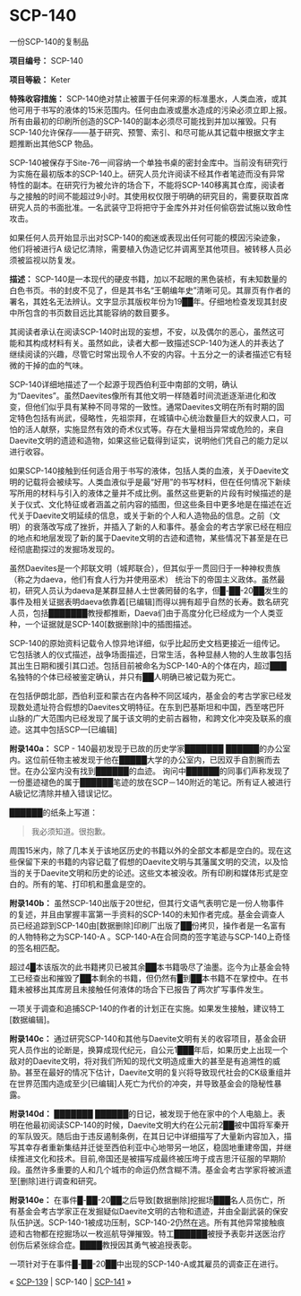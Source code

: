 # SCP-140
                        




一份SCP-140的复制品



**项目编号：** SCP-140

**项目等級：** Keter

**特殊收容措施：** SCP-140绝对禁止被置于任何来源的标准墨水，人类血液，或其他可用于书写的液体的15米范围内。任何由血液或墨水造成的污染必须立即上报。所有由最初的印刷所创造的SCP-140的副本必须尽可能找到并加以摧毁。只有SCP-140允许保存——基于研究、预警、索引、和尽可能从其记载中根据文字主题推断出其他SCP 物品。

SCP-140被保存于Site-76一间容纳一个单独书桌的密封金库中。当前没有研究行为实施在最初版本的SCP-140上。研究人员允许阅读不经其作者笔迹而没有异常特性的副本。在研究行为被允许的场合下，不能将SCP-140移离其仓库，阅读者与之接触的时间不能超过9小时。其使用权仅限于明确的研究目的，需要获取首席研究人员的书面批准。一名武装守卫将把守于金库外并对任何偷窃尝试施以致命性攻击。

如果任何人员开始显示出对SCP-140的痴迷或表现出任何可能的模因污染迹象，他们将被进行A 级记忆清除，需要植入伪造记忆并调离至其他项目。被转移人员必须被监视以防复发。

**描述：** SCP-140是一本现代的硬皮书籍，加以不起眼的黑色装桢，有未知数量的白色书页。书的封皮不见了，但是其书名“王朝编年史”清晰可见。其扉页有作者的署名，其姓名无法辨认。文字显示其版权年份为19██年。仔细地检查发现其封皮中所包含的书页数目远比其能容纳的数目要多。

其阅读者承认在阅读SCP-140时出现的妄想，不安，以及偶尔的恶心，虽然这可能和其构成材料有关。虽然如此，读者大都一致描述SCP-140为迷人的并表达了继续阅读的兴趣，尽管它时常出现令人不安的内容。十五分之一的读者描述它有轻微的干掉的血的气味。

SCP-140详细地描述了一个起源于现西伯利亚中南部的文明，确认为“Daevites”。虽然Daevites像所有其他文明一样随着时间流逝逐渐进化和改变，但他们似乎具有某种不同寻常的一致性。通常Daevites文明在所有时期的固定特色包括有尚武，侵略性，先祖崇拜，在城镇中心统治数量巨大的奴隶人口，可怕的活人献祭，实施显然有效的奇术仪式等。存在大量相当异常或危险的，来自Daevite文明的遗迹和造物，如果这些记载得到证实，说明他们凭自己的能力足以进行收容。

如果SCP-140接触到任何适合用于书写的液体，包括人类的血液，关于Daevite文明的记载将会被续写。人类血液似乎是最“好用”的书写材料，但在任何情况下新续写所用的材料与引入的液体之量并不成比例。虽然这些更新的片段有时候描述的是关于仪式、文化特征或者涵盖之前内容的插图，但这些条目中更多地是在描述在近代关于Daevite文明延续的信息，或关于新的个人和人造物品的信息。之前（文明）的衰落改写成了挫折，并插入了新的人和事件。基金会的考古学家已经在相应的地点和地层发现了新的属于Daevite文明的古迹和遗物，某些情况下甚至是在已经彻底勘探过的发掘场发现的。

虽然Daevites是一个邦联文明（城邦联合），但其似乎一贯回归于一种神权贵族（称之为daeva，他们有食人行为并使用巫术） 统治下的帝国主义政体。虽然最初，研究人员认为daeva是某群显赫人士世袭罔替的名字，但█-██-20██发生的事件及相关证据表明daeva依靠着[已编辑]而得以拥有超乎自然的长寿。数名研究人员，包括███████教授都推断，Daeva们由于高度分化已经成为一个人类亚种，一个证据就是SCP-140[数据删除]中的插图描述。

SCP-140的原始资料记载令人惊异地详细，似乎比起历史文档更接近一组传记。它包括骇人的仪式描述，战争场面描述，日常生活，各种显赫人物的人生故事包括其出生日期和援引其口述。包括目前被命名为SCP-140-A的个体在内，超过███名独特的个体已经被鉴定确认，并只有██人明确已被记载为死亡。

在包括伊朗北部，西伯利亚和蒙古在内各种不同区域内，基金会的考古学家已经发现数处遗址符合假想的Daevites文明特征。在东到巴基斯坦和中国，西至喀巴阡山脉的广大范围内已经发现了属于该文明的史前古器物，和跨文化冲突及联系的痕迹。这其中包括SCP—[已编辑]

**附录140a：** 
SCP - 140最初发现于已故的历史学家███████ ██████的办公室内。这位前任物主被发现于他在█████大学的办公室内，已因双手自割腕而去世。在办公室内没有找到██████的血迹。
询问中██████的同事们声称发现了一份墨迹褪色的属于██████笔迹的放在SCP－140附近的笔记。所有证人被进行A級记忆清除并植入错误记忆。

██████的纸条上写道：


> 我必须知道。很抱歉。
> 

周围15米内，除了几本关于该地区历史的书籍以外的全部文本都是空白的。现在这些保留下来的书籍的内容记载了假想的Daevite文明与其藩属文明的交流，以及恰当的关于Daevite文明和历史的论述。这些文本被没收。所有印刷和媒体形式是空白的。所有的笔、打印机和墨盒是空的。

**附录140b：** 
虽然SCP-140出版于20世纪，但其行文语气表明它是一份人物事件的复述，并且由掌握丰富第一手资料的SCP-140的未知作者完成。基金会调查人员已经追踪到SCP-140由[数据删除]印刷厂出版了██份拷贝，操作者是一名富有的人物特称之为SCP-140-A 。SCP-140-A在合同商的签字笔迹与SCP-140上奇怪的签名相匹配。

超过4█本该版次的此书籍拷贝已被其余██本书籍吸尽了油墨。迄今为止基金会特工已经查出和摧毁了██本剩余的书籍，但仍然有█到██本书籍不在掌控中。在书籍未被移出其库房且未接触任何液体的场合下已报告了两次扩写事件发生。

一项关于调查和追捕SCP-140的作者的计划正在实施。如果发生接触，建议特工[数据编辑]。

**附录140c：** 
通过研究SCP-140和其他与Daevite文明有关的收容项目，基金会研究人员作出的论断是，换算成现代纪元，自公元1███年后，如果历史上出现一个敌对的Daevite文明，将对我们所知的现代文明造成重大的甚至是有追溯性的威胁。甚至在最好的情况下估计，Daevite文明的复兴将导致现代社会的CK级重组并在世界范围内造成至少[已编辑]人死亡为代价的冲突，并导致基金会的隐秘性暴露。

**附录140d：** 
███████ ██████的日记，被发现于他在家中的个人电脑上。表明在他最初阅读SCP-140的时候，Daevite文明大约在公元前2██被中国将军秦开的军队毁灭。随后由于违反遏制条例，在其日记中详细描写了大量新内容加入，描写其幸存者重新集结并迁徙至西伯利亚中心地带另一地区，稳固地重建帝国，并继续推进文化和技术。目前,帝国还是被描写成最终被压垮于成吉思汗征服的早期阶段。虽然许多重要的人和几个城市的命运仍然含糊不清。基金会考古学家将被派遣至[删除]进行调查和研究。

**附录140e：** 
在事件█-██-20██之后导致[数据删除]挖掘场███名人员伤亡，所有基金会考古学家正在发掘疑似Daevite文明的古物和遗迹，并由全副武装的保安队伍护送。SCP-140-1被成功压制，SCP-140-2仍然在逃。所有其他异常接触痕迹和古物都在挖掘场以一枚巡航导弹摧毁。特工██████被授予表彰并送医治疗创伤后紧张综合症。████教授因其勇气被追授表彰。

一项针对于在事件█-██-20██中出现的SCP-140-A或其雇员的调查正在进行。



« [SCP-139](/scp-139) | SCP-140 | [SCP-141](/scp-141) »





                    